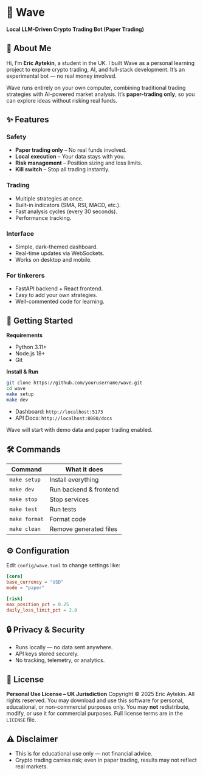 # 🌊 Wave

**Local LLM-Driven Crypto Trading Bot (Paper Trading)**

## 👋 About Me

Hi, I’m **Eric Aytekin**, a student in the UK.
I built Wave as a personal learning project to explore crypto trading, AI, and full-stack development.
It’s an experimental bot — no real money involved.

Wave runs entirely on your own computer, combining traditional trading strategies with AI-powered market analysis. It’s **paper-trading only**, so you can explore ideas without risking real funds.

## ✨ Features

### Safety

* **Paper trading only** – No real funds involved.
* **Local execution** – Your data stays with you.
* **Risk management** – Position sizing and loss limits.
* **Kill switch** – Stop all trading instantly.

### Trading

* Multiple strategies at once.
* Built-in indicators (SMA, RSI, MACD, etc.).
* Fast analysis cycles (every 30 seconds).
* Performance tracking.

### Interface

* Simple, dark-themed dashboard.
* Real-time updates via WebSockets.
* Works on desktop and mobile.

### For tinkerers

* FastAPI backend + React frontend.
* Easy to add your own strategies.
* Well-commented code for learning.

## 🚀 Getting Started

**Requirements**

* Python 3.11+
* Node.js 18+
* Git

**Install & Run**

```bash
git clone https://github.com/yourusername/wave.git
cd wave
make setup
make dev
```

* Dashboard: `http://localhost:5173`
* API Docs: `http://localhost:8080/docs`

Wave will start with demo data and paper trading enabled.

## 🛠 Commands

| Command       | What it does           |
| ------------- | ---------------------- |
| `make setup`  | Install everything     |
| `make dev`    | Run backend & frontend |
| `make stop`   | Stop services          |
| `make test`   | Run tests              |
| `make format` | Format code            |
| `make clean`  | Remove generated files |

## ⚙ Configuration

Edit `config/wave.toml` to change settings like:

```toml
[core]
base_currency = "USD"
mode = "paper"

[risk]
max_position_pct = 0.25
daily_loss_limit_pct = 2.0
```

## 🔒 Privacy & Security

* Runs locally — no data sent anywhere.
* API keys stored securely.
* No tracking, telemetry, or analytics.

## 📜 License

**Personal Use License – UK Jurisdiction**
Copyright © 2025 Eric Aytekin.
All rights reserved.
You may download and use this software for personal, educational, or non-commercial purposes only.
You may **not** redistribute, modify, or use it for commercial purposes.
Full license terms are in the `LICENSE` file.

## ⚠ Disclaimer

* This is for educational use only — not financial advice.
* Crypto trading carries risk; even in paper trading, results may not reflect real markets.


